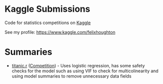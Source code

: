 # Kaggle Submissions
Code for statistics competitions on [Kaggle](kaggle.com)

See my profile: https://www.kaggle.com/felixhoughton

# Summaries
- [titanic.r](https://github.com/Fhoughton/Kaggle-Submissions/blob/main/titanic.r) ([Competition](https://www.kaggle.com/competitions/titanic/)) - Uses logistic regression, has some safety checks for the model such as using VIF to check for multicolinearity and using model summaries to remove unnecessary data fields
